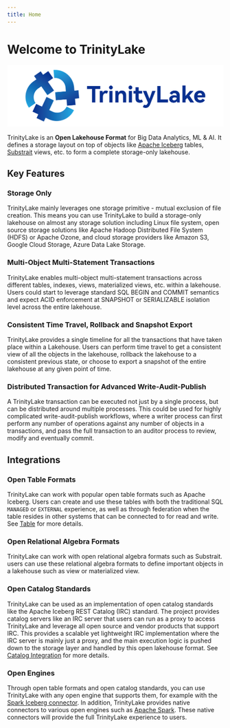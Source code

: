 ```yaml
---
title: Home
---
```


# Welcome to TrinityLake

![logo](./logo/blue-text-horizontal.png)

TrinityLake is an **Open Lakehouse Format** for Big Data Analytics, ML & AI. 
It defines a storage layout on top of objects like
[Apache Iceberg](https://iceberg.apache.org/) tables, 
[Substrait](https://substrait.io/) views, etc.
to form a complete storage-only lakehouse.

## Key Features

### Storage Only

TrinityLake mainly leverages one storage primitive - mutual exclusion of file creation.
This means you can use TrinityLake to build a storage-only lakehouse on 
almost any storage solution including Linux file system,
open source storage solutions like Apache Hadoop Distributed File System (HDFS) or Apache Ozone,
and cloud storage providers like Amazon S3, Google Cloud Storage, Azure Data Lake Storage.

### Multi-Object Multi-Statement Transactions

TrinityLake enables multi-object multi-statement transactions across different tables, indexes, views, 
materialized views, etc. within a lakehouse.
Users could start to leverage standard SQL BEGIN and COMMIT semantics and expect ACID enforcement 
at SNAPSHOT or SERIALIZABLE isolation level across the entire lakehouse.

### Consistent Time Travel, Rollback and Snapshot Export

TrinityLake provides a single timeline for all the transactions that have taken place within a Lakehouse.
Users can perform time travel to get a consistent view of all the objects in the lakehouse,
rollback the lakehouse to a consistent previous state,
or choose to export a snapshot of the entire lakehouse at any given point of time.

### Distributed Transaction for Advanced Write-Audit-Publish

A TrinityLake transaction can be executed not just by a single process, 
but can be distributed around multiple processes.
This could be used for highly complicated write-audit-publish workflows, 
where a writer process can first perform any number of operations against any number of objects in a transactions,
and pass the full transaction to an auditor process to review, modify and eventually commit.

## Integrations

### Open Table Formats

TrinityLake can work with popular open table formats such as Apache Iceberg.
Users can create and use these tables with both the traditional SQL `MANAGED` or `EXTERNAL` experience,
as well as through federation when the table resides in other systems that can be connected to for read and write.
See [Table](./format/definitions/table/overview.md) for more details.

### Open Relational Algebra Formats

TrinityLake can work with open relational algebra formats such as Substrait.
users can use these relational algebra formats to define important objects in a lakehouse
such as view or materialized view.

### Open Catalog Standards

TrinityLake can be used as an implementation of open catalog standards like the Apache Iceberg REST Catalog (IRC) standard.
The project provides catalog servers like an IRC server that users can run as a proxy to access TrinityLake and leverage all open source and 
vendor products that support IRC. This provides a scalable yet lightweight IRC implementation 
where the IRC server is mainly just a proxy, and the main execution logic is pushed down to the storage
layer and handled by this open lakehouse format.
See [Catalog Integration](./catalog/overview.md) for more details.

### Open Engines

Through open table formats and open catalog standards, you can use TrinityLake with any open engine that supports them,
for example with the [Spark Iceberg connector](./spark/iceberg.md).
In addition, TrinityLake provides native connectors to various open engines such as [Apache Spark](./spark/native.md).
These native connectors will provide the full TrinityLake experience to users.